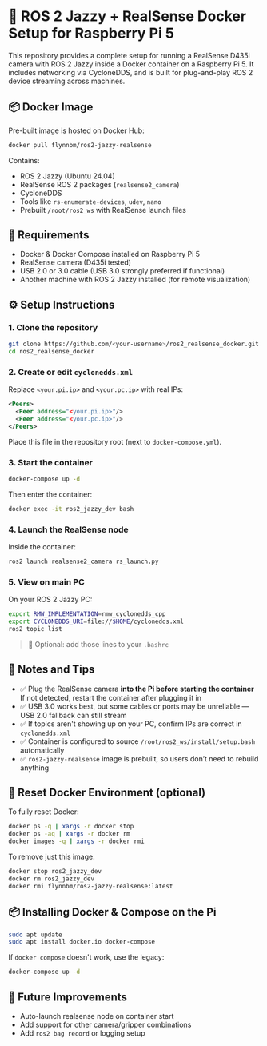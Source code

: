 # 🚀 ROS 2 Jazzy + RealSense Docker Setup for Raspberry Pi 5

This repository provides a complete setup for running a RealSense D435i camera with ROS 2 Jazzy inside a Docker container on a Raspberry Pi 5. It includes networking via CycloneDDS, and is built for plug-and-play ROS 2 device streaming across machines.

## 📦 Docker Image

Pre-built image is hosted on Docker Hub:

```bash
docker pull flynnbm/ros2-jazzy-realsense
```

Contains:

- ROS 2 Jazzy (Ubuntu 24.04)
- RealSense ROS 2 packages (`realsense2_camera`)
- CycloneDDS
- Tools like `rs-enumerate-devices`, `udev`, `nano`
- Prebuilt `/root/ros2_ws` with RealSense launch files

## 🧰 Requirements

- Docker & Docker Compose installed on Raspberry Pi 5
- RealSense camera (D435i tested)
- USB 2.0 or 3.0 cable (USB 3.0 strongly preferred if functional)
- Another machine with ROS 2 Jazzy installed (for remote visualization)

## ⚙️ Setup Instructions

### 1. Clone the repository

```bash
git clone https://github.com/<your-username>/ros2_realsense_docker.git
cd ros2_realsense_docker
```

### 2. Create or edit `cyclonedds.xml`

Replace `<your.pi.ip>` and `<your.pc.ip>` with real IPs:

```xml
<Peers>
  <Peer address="<your.pi.ip>"/>
  <Peer address="<your.pc.ip>"/>
</Peers>
```

Place this file in the repository root (next to `docker-compose.yml`).

### 3. Start the container

```bash
docker-compose up -d
```

Then enter the container:

```bash
docker exec -it ros2_jazzy_dev bash
```

### 4. Launch the RealSense node

Inside the container:

```bash
ros2 launch realsense2_camera rs_launch.py
```

### 5. View on main PC

On your ROS 2 Jazzy PC:

```bash
export RMW_IMPLEMENTATION=rmw_cyclonedds_cpp
export CYCLONEDDS_URI=file://$HOME/cyclonedds.xml
ros2 topic list
```

> 📌 Optional: add those lines to your `.bashrc`

## 🔧 Notes and Tips

- ✅ Plug the RealSense camera **into the Pi before starting the container**  
  If not detected, restart the container after plugging it in
- ✅ USB 3.0 works best, but some cables or ports may be unreliable — USB 2.0 fallback can still stream
- ✅ If topics aren't showing up on your PC, confirm IPs are correct in `cyclonedds.xml`
- ✅ Container is configured to source `/root/ros2_ws/install/setup.bash` automatically
- ✅ `ros2-jazzy-realsense` image is prebuilt, so users don’t need to rebuild anything

## 🧪 Reset Docker Environment (optional)

To fully reset Docker:

```bash
docker ps -q | xargs -r docker stop
docker ps -aq | xargs -r docker rm
docker images -q | xargs -r docker rmi
```

To remove just this image:

```bash
docker stop ros2_jazzy_dev
docker rm ros2_jazzy_dev
docker rmi flynnbm/ros2-jazzy-realsense:latest
```

## 📦 Installing Docker & Compose on the Pi

```bash
sudo apt update
sudo apt install docker.io docker-compose
```

If `docker compose` doesn't work, use the legacy:

```bash
docker-compose up -d
```

## 📝 Future Improvements

- Auto-launch realsense node on container start
- Add support for other camera/gripper combinations
- Add `ros2 bag record` or logging setup
